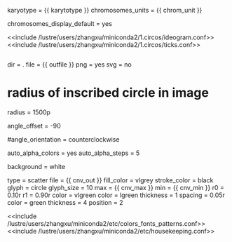 karyotype = {{ karytotype }}
chromosomes_units = {{ chrom_unit }}

chromosomes_display_default = yes


<<include /lustre/users/zhangxu/miniconda2/1.circos/ideogram.conf>>
<<include /lustre/users/zhangxu/miniconda2/1.circos/ticks.conf>>

<image>

dir   = . 
file  = {{ outfile }}
png   = yes
svg   = no

# radius of inscribed circle in image
radius         = 1500p

angle_offset      = -90

#angle_orientation = counterclockwise

auto_alpha_colors = yes
auto_alpha_steps  = 5

background = white

</image>

<plots>

<plot>
type = scatter
file = {{ cnv_out }}
fill_color = vlgrey
stroke_color = black
glyph = circle
glyph_size = 10
max = {{ cnv_max }}
min = {{ cnv_min }}
r0 = 0.10r
r1 = 0.90r

<backgrounds>

<background>
color = vlgreen
</background>

</backgrounds>

<axes>
<axis>
color = lgreen
thickness = 1 
spacing = 0.05r
</axis>

<axis>
color = green
thickness = 4 
position = 2 
</axis>
</axes>

</plot>

</plots>

<<include /lustre/users/zhangxu/miniconda2/etc/colors_fonts_patterns.conf>>
<<include /lustre/users/zhangxu/miniconda2/etc/housekeeping.conf>>
